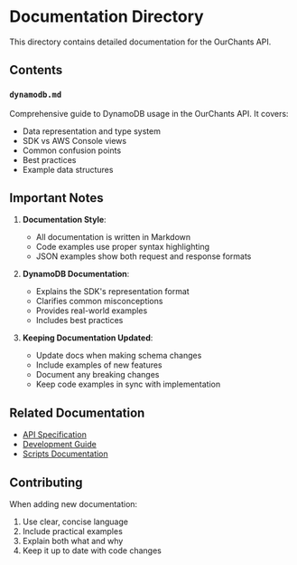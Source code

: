 # Documentation Directory

This directory contains detailed documentation for the OurChants API.

## Contents

### `dynamodb.md`
Comprehensive guide to DynamoDB usage in the OurChants API. It covers:
- Data representation and type system
- SDK vs AWS Console views
- Common confusion points
- Best practices
- Example data structures

## Important Notes

1. **Documentation Style**:
   - All documentation is written in Markdown
   - Code examples use proper syntax highlighting
   - JSON examples show both request and response formats

2. **DynamoDB Documentation**:
   - Explains the SDK's representation format
   - Clarifies common misconceptions
   - Provides real-world examples
   - Includes best practices

3. **Keeping Documentation Updated**:
   - Update docs when making schema changes
   - Include examples of new features
   - Document any breaking changes
   - Keep code examples in sync with implementation

## Related Documentation

- [API Specification](../SPECIFICATION.md)
- [Development Guide](../DEVELOPMENT.md)
- [Scripts Documentation](../scripts/README.md)

## Contributing

When adding new documentation:
1. Use clear, concise language
2. Include practical examples
3. Explain both what and why
4. Keep it up to date with code changes 